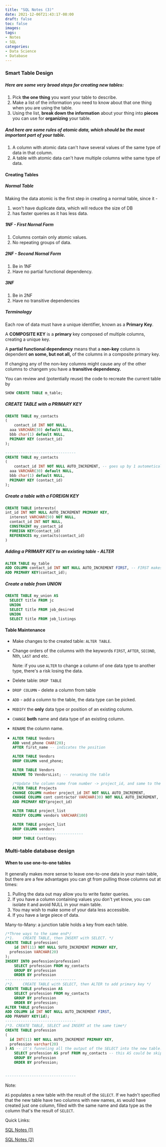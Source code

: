 ```yaml
---
title: "SQL Notes (3)"
date: 2021-12-06T21:43:17-08:00
draft: false
toc: false
images:
tags:
- Notes
- SQL
categories:	
- Data Science
- Database
---
```


### Smart Table Design

##### Here are some very broad steps for creating new tables:

1. Pick **the one thing** you want your table to describe.
2. Make a list of the information you need to know about that one thing when you are using the table.
3. Using the list, **break down the information** about your thing into **pieces** you can use for **organizing** your table.

##### And here are some rules of atomic data, which should be the most important part of your table. 

1. A column with atomic data can't have several values of the same type of data in that column.
2. A table with atomic data can't have multiple columns withe same type of data.

#### Creating Tables

##### Normal Table 

Making the data atomic is the first step in creating a normal table, since it - 

1. won't have duplicate data, which will reduce the size of DB
2. has faster queries as it has less data.

##### 1NF - First Nornal Form

1. Columns contain only atomic values. 
2. No repeating groups of data.

##### 2NF - Second Nornal Form 

1. Be in 1NF
2. Have no partial functional dependency. 

##### 3NF 

1. Be in 2NF
2. Have no transitive dependencies

##### Terminology

Each row of data must have a unique identifier, known as a **Primary Key**.

A **COMPOSITE KEY** is a **primary** key composed of multiple columns, creating a unique key. 

A **partial functional dependency** means that a **non-key** column is dependent **on some, but not all,** of the columns in a composite primary key. 

If changing any of the non-key columns might cause any of the other columns to changem you have a **transitive dependency.** 

You can review and (potentially reuse) the code to recreate the current table by 

``` SQL
SHOW CREATE TABLE m_table;
```

##### CREATE TABLE with a PRIMARY KEY

```SQL
CREATE TABLE my_contacts
(
	contact_id INT NOT NULL,
  aaa VARCHAR(30) default NULL,
  bbb char(1) default NULL,
  PRIMARY KEY (contact_id)
);

--------------------------------
CREATE TABLE my_contacts
(
	contact_id INT NOT NULL AUTO_INCREMENT, -- goes up by 1 autometically
  aaa VARCHAR(30) default NULL,
  bbb char(1) default NULL,
  PRIMARY KEY (contact_id)
);
```

##### Create a table with a FOREIGN KEY

```SQL
CREATE TABLE interests(
int_id INT NOT NULL AUTO_INCREMENT PRIMARY KEY,
  interest VARCHAR(50) NOT NULL,
  contact_id INT NOT NULL,
  CONSTRAINT my_contact_id 
  FOREIGN KEY(contact_id)
  REFERENCES my_contacts(contact_id)
)
```



##### Adding a PRIMARY KEY to an existing table - ALTER

```SQL
ALTER TABLE my_table
ADD COLUMN contact_id INT NOT NULL AUTO_INCREMENT FIRST, -- FIRST makes the column goes first in the table
ADD PRIMARY KEY(contact_id);
```

##### Create a table from UNION

```SQL
CREATE TABLE my_union AS
  SELECT title FROM jc
  UNION
  SELECT title FROM job_desired
  UNION 
  SELECT title FROM job_listings
```



#### Table Maintenance 

- Make changes to the created table: `ALTER TABLE`. 

- Change orders of the columns with the keywords `FIRST`, `AFTER`, `SECOND`, Nth, `LAST` and etc.

  Note: if you use `ALTER` to change a column of one data type to another type, there's a risk losing the data.

- Delete table: `DROP TABLE`

- `DROP COLUMN` - delete a column from table 

- `ADD` - add a column to the table, the data type can be picked.

- `MODIFY` the **only** data type or position of an existing column.

- `CHANGE` **both** name and data type of an existing column.

- `RENAME` the column name.

- ```SQL
  ALTER TABLE Vendors
  ADD vend_phone CHAR(20);
  AFTER first_name -- indicates the position
  
  ALTER TABLE Vendors
  DROP COLUMN vend_phone;
  
  ALTER TABLE Vendors
  RENAME TO VendorsList; -- renaming the table
  
  /*Update the column name from number -> project_id, and same to the other. You can perform many column changes in one SQL statement*/
  ALTER TABLE Projects
  CHANGE COLUMN number project_id INT NOT NULL AUTO_INCREMENT,
  CHANGE COLUMN cont contractor VARCHAR(30) NOT NULL AUTO_INCREMENT,
  ADD PRIMARY KEY(project_id)
  
  ALTER TABLE project_list
  MODIFY COLUMN vendors VARCHAR(100)
  
  ALTER TABLE project_list
  DROP COLUMN vendors
  --------------------------------
  DROP TABLE CustCopy;
  ```

  

### Multi-table database design

#### When to use one-to-one tables

It generally makes more sense to leave one-to-one data in your main table, but there are a few advantages you can gt from pulling those columns out at times:

1. Pulling the data out may allow you to write faster queries.
2. If you have a column containing values you don't yet know, you can isolate it and avoid NULL in your main table.
3. You may wish to make some of your data less accessible.
4. If you have a large piece of data.

Many-to-Many: a junction table holds a key from each table.

```SQL
/*Three ways to the same end*/
/*1.	CREATE TABLE, then INSERT with SELECT. */
CREATE TABLE profession(
	id INT(11) NOT NULL SUTO_INCREMENT PRIMARY KEY,
  profession VARCHAR(20)
);
INSERT INTO peofession(profession)
	SELECT profession FROM my_contacts
	GROUP BY profession
	ORDER BY profession
--------------------------------
/*2.	CREATE TABLE with SELECT, then ALTER to add primary key */
CREATE TABLE profession AS
	SELECT profession FROM my_contacts
	GROUP BY profession
	ORDER BY profession;
ALTER TABLE profession
ADD COLUMN id INT NOT NULL AUTO_INCREMENT FIRST,
ADD PRAMARY KEY(id);
--------------------------------
/*3. CREATE TABLE, SELECT and INSERT at the same time*/
CREATE TABLE profession
(
  id INT(11) NOT NULL AUTO_INCREMENT PRIMARY KEY,
  profession varchar(20)
) AS -- it's funneling all the output of the SELECT into the new table. 
	SELECT profession AS prof FROM my_contacts -- this AS could be skipped 
	GROUP BY profession
	ORDER BY profession;


--------------------------------
```

Note:

`AS` populates a new table with the result of the `SELECT`. If we hadn't specified that the new table have two columns with new names, `AS` would have created just one column, filled with the same name and data type as the column that's the result of `SELECT`.



Quick Links:

[SQL Notes (1)](https://ffflora.cat/posts/2020/05/sql-notes-1/)

[SQL Notes (2)](https://ffflora.cat/posts/2020/05/sql-notes-2/)
